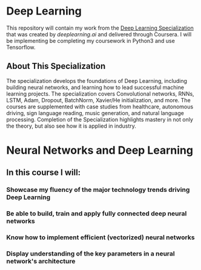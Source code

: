 # Deep Learning

This repository will contain my work from the [Deep Learning Specialization](https://www.coursera.org/specializations/deep-learning) that was created by *deeplearning.ai* and delivered through Coursera. I will be implementing be completing my coursework in Python3 and use Tensorflow.

## About This Specialization

The specialization develops the foundations of Deep Learning, including building neural networks, and learning how to lead successful machine learning projects. The specialization covers Convolutional networks, RNNs, LSTM, Adam, Dropout, BatchNorm, Xavier/He initialization, and more. The courses are supplemented with case studies from healthcare, autonomous driving, sign language reading, music generation, and natural language processing. Completion of the Specialization highlights mastery in not only the theory, but also see how it is applied in industry.  

# Neural Networks and Deep Learning

## In this course I will:

### Showcase my fluency of the major technology trends driving Deep Learning
### Be able to build, train and apply fully connected deep neural networks 
### Know how to implement efficient (vectorized) neural networks 
### Display understanding of the key parameters in a neural network's architecture 


